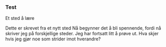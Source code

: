 ### Test

Et sted å lære

Dette er skrevet fra et nytt sted
Nå begynner det å bli spennende, fordi nå skriver jeg på forskjellige steder.
Jeg har fortsatt litt å prøve ut. Hva skjer hvis jeg gjør noe som strider imot hverandre?
